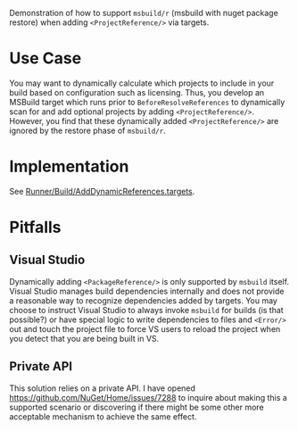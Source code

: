 Demonstration of how to support `msbuild/r` (msbuild with nuget package restore) when adding `<ProjectReference/>` via targets.

# Use Case

You may want to dynamically calculate which projects to include in your build based on configuration such as licensing.
Thus, you develop an MSBuild target which runs prior to `BeforeResolveReferences` to dynamically scan for and add optional projects by adding `<ProjectReference/>`.
However, you find that these dynamically added `<ProjectReference/>` are ignored by the restore phase of `msbuild/r`.

# Implementation

See [Runner/Build/AddDynamicReferences.targets](Runner/Build/AddDynamicReferences.targets).

# Pitfalls

## Visual Studio

Dynamically adding `<PackageReference/>` is only supported by `msbuild` itself.
Visual Studio manages build dependencies internally and does not provide a reasonable way to recognize dependencies added by targets.
You may choose to instruct Visual Studio to always invoke `msbuild` for builds (is that possible?) or have special logic to write dependencies to files and `<Error/>` out and touch the project file to force VS users to reload the project when you detect that you are being built in VS.

## Private API

This solution relies on a private API.
I have opened https://github.com/NuGet/Home/issues/7288 to inquire about making this a supported scenario or discovering if there might be some other more acceptable mechanism to achieve the same effect.
